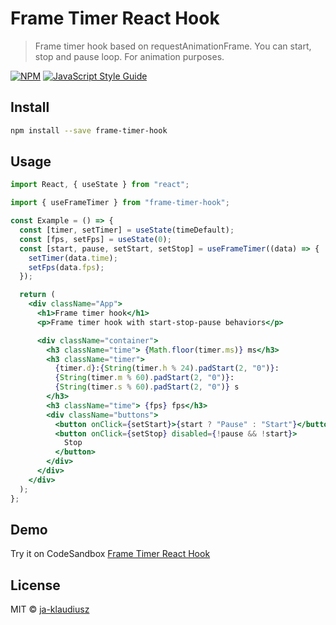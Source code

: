 # Frame Timer React Hook

> Frame timer hook based on requestAnimationFrame. You can start, stop and pause loop. For animation purposes.

[![NPM](https://img.shields.io/npm/v/frame-timer-hook.svg)](https://www.npmjs.com/package/frame-timer-hook) [![JavaScript Style Guide](https://img.shields.io/badge/code_style-standard-brightgreen.svg)](https://standardjs.com)

## Install

```bash
npm install --save frame-timer-hook
```

## Usage

```jsx
import React, { useState } from "react";

import { useFrameTimer } from "frame-timer-hook";

const Example = () => {
  const [timer, setTimer] = useState(timeDefault);
  const [fps, setFps] = useState(0);
  const [start, pause, setStart, setStop] = useFrameTimer((data) => {
    setTimer(data.time);
    setFps(data.fps);
  });

  return (
    <div className="App">
      <h1>Frame timer hook</h1>
      <p>Frame timer hook with start-stop-pause behaviors</p>

      <div className="container">
        <h3 className="time"> {Math.floor(timer.ms)} ms</h3>
        <h3 className="timer">
          {timer.d}:{String(timer.h % 24).padStart(2, "0")}:
          {String(timer.m % 60).padStart(2, "0")}:
          {String(timer.s % 60).padStart(2, "0")} s
        </h3>
        <h3 className="time"> {fps} fps</h3>
        <div className="buttons">
          <button onClick={setStart}>{start ? "Pause" : "Start"}</button>
          <button onClick={setStop} disabled={!pause && !start}>
            Stop
          </button>
        </div>
      </div>
    </div>
  );
};
```

## Demo

Try it on CodeSandbox [Frame Timer React Hook](https://codesandbox.io/s/frame-timer-hook-t9glu5?file=/src/App.js)

## License

MIT © [ja-klaudiusz](https://github.com/ja-klaudiusz)
